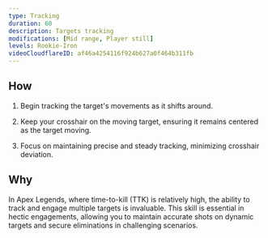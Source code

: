 ```yaml
---
type: Tracking
duration: 60
description: Targets tracking
modifications: [Mid range, Player still]
levels: Rookie-Iron
videoCloudflareID: af46a4254116f924b627a0f464b311fb
---
```


## How

1. Begin tracking the target's movements as it shifts around.

2. Keep your crosshair on the moving target, ensuring it remains centered as the target moving.

3. Focus on maintaining precise and steady tracking, minimizing crosshair deviation.

## Why

In Apex Legends, where time-to-kill (TTK) is relatively high, the ability to track and engage multiple targets is invaluable. This skill is essential in hectic engagements, allowing you to maintain accurate shots on dynamic targets and secure eliminations in challenging scenarios.
